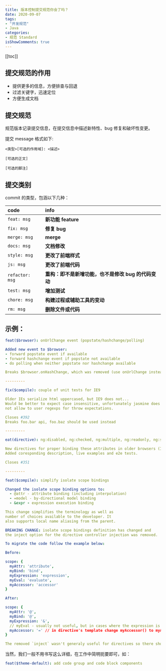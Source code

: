 ```yaml
---
title: 版本控制提交规范你会了吗？
date: 2020-09-07
tags:
- "开发规范"
- Java
categories:
- 规范 Standard
isShowComments: true
---
```


<Boxx/>



<!-- more -->

[[toc]]

## 提交规范的作用

- 提供更多的信息，方便排查与回退
- 过滤关键字，迅速定位
- 方便生成文档

## 提交规范

规范版本记录提交信息，在提交信息中描述新特性、bug 修复和破坏性变更。

提交 message 格式如下:

```text
<类型>[可选的作用域]: <描述>

[可选的正文]

[可选的脚注]
```

## 提交类别

commit 的类型，包涵以下几种：

| code            | info                                                |
| :-------------- | :-------------------------------------------------- |
| `feat: msg`     | **新功能 feature**                                  |
| `fix: msg`      | **修复 bug**                                        |
| `merge: msg`    | **merge**                                           |
| `docs: msg`     | **文档修改**                                        |
| `style: msg`    | **更改了前端样式**                                  |
| `js: msg`       | **更改了前端代码**                                  |
| `refactor: msg` | **重构：即不是新增功能，也不是修改 bug 的代码变动** |
| `test: msg`     | **增加测试**                                        |
| `chore: msg`    | **构建过程或辅助工具的变动**                        |
| `rm: msg`       | **删除文件或代码**                                  |

## 示例：

```yaml
feat($browser): onUrlChange event (popstate/hashchange/polling)

Added new event to $browser:
- forward popstate event if available
- forward hashchange event if popstate not available
- do polling when neither popstate nor hashchange available

Breaks $browser.onHashChange, which was removed (use onUrlChange instead)

---------

fix($compile): couple of unit tests for IE9

Older IEs serialize html uppercased, but IE9 does not...
Would be better to expect case insensitive, unfortunately jasmine does
not allow to user regexps for throw expectations.

Closes #392
Breaks foo.bar api, foo.baz should be used instead

---------

eat(directive): ng:disabled, ng:checked, ng:multiple, ng:readonly, ng:selected

New directives for proper binding these attributes in older browsers (IE).
Added coresponding description, live examples and e2e tests.

Closes #351

---------

feat($compile): simplify isolate scope bindings

Changed the isolate scope binding options to:
  - @attr - attribute binding (including interpolation)
  - =model - by-directional model binding
  - &expr - expression execution binding

This change simplifies the terminology as well as
number of choices available to the developer. It
also supports local name aliasing from the parent.

BREAKING CHANGE: isolate scope bindings definition has changed and
the inject option for the directive controller injection was removed.

To migrate the code follow the example below:

Before:

scope: {
  myAttr: 'attribute',
  myBind: 'bind',
  myExpression: 'expression',
  myEval: 'evaluate',
  myAccessor: 'accessor'
}

After:

scope: {
  myAttr: '@',
  myBind: '@',
  myExpression: '&',
  // myEval - usually not useful, but in cases where the expression is assignable, you can use '='
  myAccessor: '=' // in directive's template change myAccessor() to myAccessor
}

The removed `inject` wasn't generaly useful for directives so there should be no code using it.
```

当然，我们一般不用书写这么详细，在工作中简明扼要即可，如：

```yaml
feat($theme-default): add code group and code block components
```


